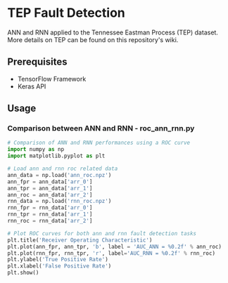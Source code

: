 # TEP Fault Detection 
ANN and RNN applied to the Tennessee Eastman Process (TEP) dataset. More details on TEP can be found on this repository's wiki. 

## Prerequisites
* TensorFlow Framework
* Keras API

## Usage
### Comparison between ANN and RNN - roc_ann_rnn.py
```python
# Comparison of ANN and RNN performances using a ROC curve
import numpy as np
import matplotlib.pyplot as plt

# Load ann and rnn roc related data
ann_data = np.load('ann_roc.npz')
ann_fpr = ann_data['arr_0']
ann_tpr = ann_data['arr_1']
ann_roc = ann_data['arr_2']
rnn_data = np.load('rnn_roc.npz')
rnn_fpr = rnn_data['arr_0']
rnn_tpr = rnn_data['arr_1']
rnn_roc = rnn_data['arr_2']

# Plot ROC curves for both ann and rnn fault detection tasks
plt.title('Receiver Operating Characteristic')
plt.plot(ann_fpr, ann_tpr, 'b', label = 'AUC_ANN = %0.2f' % ann_roc)
plt.plot(rnn_fpr, rnn_tpr, 'r', label='AUC_RNN = %0.2f' % rnn_roc)
plt.ylabel('True Positive Rate')
plt.xlabel('False Positive Rate')
plt.show()
```

